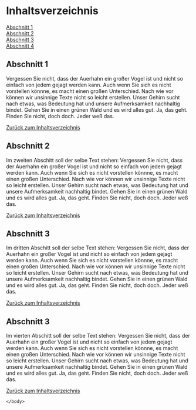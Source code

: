 <!Doctype html>
<html lang="de">
    <head>
        <title>Inhaltsverzeichnis</title>
        <meta charset="UTF-8">
        <meta name="author" content="Anita Pfander">
        </head>
    <body>
        <h1 id="inhaltsverzeichnis">Inhaltsverzeichnis</h1>
        <a href="#abschnitt1">Abschnitt 1</a><br>
        <a href="#abschnitt2">Abschnitt 2</a><br>
        <a href="#abschnitt3">Abschnitt 3</a><br>
        <a href="#abschnitt4">Abschnitt 4</a><br>
        <h2 id="abschnitt1">Abschnitt 1</h2>
        <p>
        Vergessen Sie nicht, dass der Auerhahn ein großer Vogel ist und nicht so einfach von jedem gejagt werden kann. Auch wenn Sie sich es nicht vorstellen könnne, es macht einen großen Unterschied. Nach wie vor können wir unsinnige Texte nicht so leicht erstellen. Unser Gehirn sucht nach etwas, was Bedeutung hat und unsere Aufmerksamkeit nachhaltig bindet. Gehen Sie in einen grünen Wald und es wird alles gut. Ja, das geht. Finden Sie nicht, doch doch. Jeder weß das.</p>
        <a href="#inhaltsverzeichnis">Zurück zum Inhaltsverzeichnis</a>
        <h2 id = "abschnitt2">Abschnitt 2</h2>
        <p>
        Im zweiten Abschitt soll der selbe Text stehen: Vergessen Sie nicht, dass der Auerhahn ein großer Vogel ist und nicht so einfach von jedem gejagt werden kann. Auch wenn Sie sich es nicht vorstellen könnne, es macht einen großen Unterschied. Nach wie vor können wir unsinnige Texte nicht so leicht erstellen. Unser Gehirn sucht nach etwas, was Bedeutung hat und unsere Aufmerksamkeit nachhaltig bindet. Gehen Sie in einen grünen Wald und es wird alles gut. Ja, das geht. Finden Sie nicht, doch doch. Jeder weß das.
        </p>
         <a href="#inhaltsverzechnis">Zurück zum Inhaltsverzeichnis</a>
        <h2 id = "abschnitt3">Abschnitt 3</h2>
        <p>
            Im dritten Abschitt soll der selbe Text stehen: Vergessen Sie nicht, dass der Auerhahn ein großer Vogel ist und nicht so einfach von jedem gejagt werden kann. Auch wenn Sie sich es nicht vorstellen könnne, es macht einen großen Unterschied. Nach wie vor können wir unsinnige Texte nicht so leicht erstellen. Unser Gehirn sucht nach etwas, was Bedeutung hat und unsere Aufmerksamkeit nachhaltig bindet. Gehen Sie in einen grünen Wald und es wird alles gut. Ja, das geht. Finden Sie nicht, doch doch. Jeder weß das.
        </p>
            <a href ="#inhaltsverzechnis">Zurück zum Inhaltsverzeichnis</a>
        <h2 id = "abschnitt4">Abschnitt 3</h2>
        <p>
            Im vierten Abschitt soll der selbe Text stehen: Vergessen Sie nicht, dass der Auerhahn ein großer Vogel ist und nicht so einfach von jedem gejagt werden kann. Auch wenn Sie sich es nicht vorstellen könnne, es macht einen großen Unterschied. Nach wie vor können wir unsinnige Texte nicht so leicht erstellen. Unser Gehirn sucht nach etwas, was Bedeutung hat und unsere Aufmerksamkeit nachhaltig bindet. Gehen Sie in einen grünen Wald und es wird alles gut. Ja, das geht. Finden Sie nicht, doch doch. Jeder weß das.</p>
            <a href ="#inhaltsverzechnis">Zurück zum Inhaltsverzeichnis</a>

    </body>    
</html>

